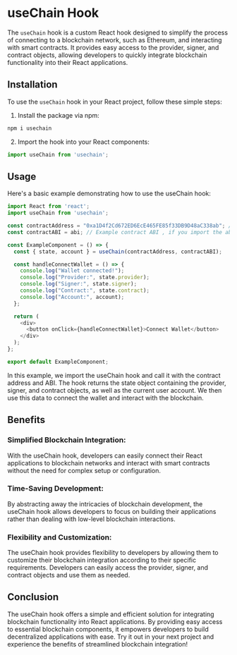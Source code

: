 # useChain Hook

The `useChain` hook is a custom React hook designed to simplify the process of connecting to a blockchain network, such as Ethereum, and interacting with smart contracts. It provides easy access to the provider, signer, and contract objects, allowing developers to quickly integrate blockchain functionality into their React applications.

## Installation

To use the `useChain` hook in your React project, follow these simple steps:

1. Install the package via npm:

```javascript
npm i usechain
```

2. Import the hook into your React components:
```javascript
import useChain from 'usechain';

```
## Usage
Here's a basic example demonstrating how to use the useChain hook:
```javascript
import React from 'react';
import useChain from 'usechain';

const contractAddress = "0xa1D4f2Cd672ED6EcE465FE85f33DB9D48aC338ab"; // Example contract address
const contractABI = abi; // Example contract ABI , if you import the abi from the json then you can use like this also , here we just need the abi(const contractABI = abi.abi )

const ExampleComponent = () => {
  const { state, account } = useChain(contractAddress, contractABI);

  const handleConnectWallet = () => {
    console.log("Wallet connected!");
    console.log("Provider:", state.provider);
    console.log("Signer:", state.signer);
    console.log("Contract:", state.contract);
    console.log("Account:", account);
  };

  return (
    <div>
      <button onClick={handleConnectWallet}>Connect Wallet</button>
    </div>
  );
};

export default ExampleComponent;
```
In this example, we import the useChain hook and call it with the contract address and ABI. The hook returns the state object containing the provider, signer, and contract objects, as well as the current user account. We then use this data to connect the wallet and interact with the blockchain.

## Benefits
### Simplified Blockchain Integration: 
With the useChain hook, developers can easily connect their React applications to blockchain networks and interact with smart contracts without the need for complex setup or configuration.

### Time-Saving Development: 
By abstracting away the intricacies of blockchain development, the useChain hook allows developers to focus on building their applications rather than dealing with low-level blockchain interactions.

### Flexibility and Customization: 
The useChain hook provides flexibility to developers by allowing them to customize their blockchain integration according to their specific requirements. Developers can easily access the provider, signer, and contract objects and use them as needed.

## Conclusion
The useChain hook offers a simple and efficient solution for integrating blockchain functionality into React applications. By providing easy access to essential blockchain components, it empowers developers to build decentralized applications with ease. Try it out in your next project and experience the benefits of streamlined blockchain integration!

